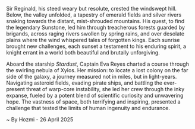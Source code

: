 
Sir Reginald, his steed weary but resolute, crested the windswept hill. Below, the valley unfolded, a tapestry of emerald fields and silver rivers snaking towards the distant, mist-shrouded mountains.  His quest, to find the legendary Sunstone, led him through treacherous forests guarded by brigands, across raging rivers swollen by spring rains, and over desolate plains where the wind whispered tales of forgotten kings. Each sunrise brought new challenges, each sunset a testament to his enduring spirit, a knight errant in a world both beautiful and brutally unforgiving.

Aboard the starship *Stardust*, Captain Eva Reyes charted a course through the swirling nebula of Xylos.  Her mission: to locate a lost colony on the far side of the galaxy, a journey measured not in miles, but in light-years.  Navigating asteroid fields, evading pirate ships, and battling the ever-present threat of warp-core instability, she led her crew through the inky expanse, fueled by a potent blend of scientific curiosity and unwavering hope. The vastness of space, both terrifying and inspiring, presented a challenge that tested the limits of human ingenuity and endurance.

~ By Hozmi - 26 April 2025
